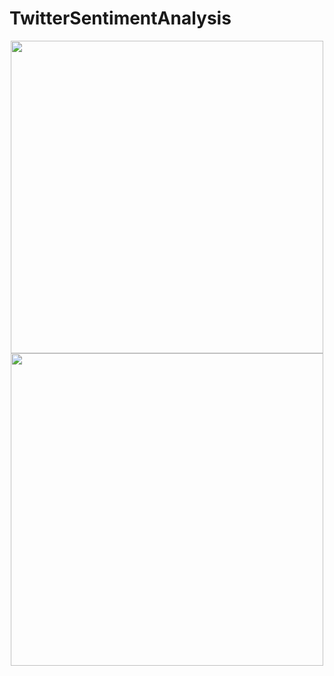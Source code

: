 # TwitterSentimentAnalysis

<p align="center">
<img src="https://github.com/maneesh51/TwitterSentimentAnalysis/blob/main/F1.PNG" width="500">
<img src="https://github.com/maneesh51/TwitterSentimentAnalysis/blob/main/F2.PNG" width="500">
</p>

